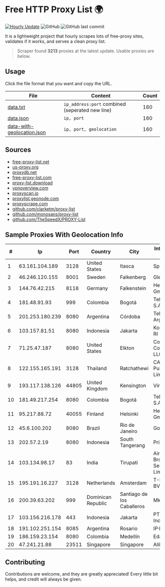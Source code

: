 
# Free HTTP Proxy List 🌍

[![Hourly Update](https://github.com/mertguvencli/http-proxy-list/actions/workflows/main.yml/badge.svg?branch=main)](https://github.com/mertguvencli/http-proxy-list/actions/workflows/main.yml)
![GitHub](https://img.shields.io/github/license/mertguvencli/http-proxy-list)
![GitHub last commit](https://img.shields.io/github/last-commit/mertguvencli/http-proxy-list)

It is a lightweight project that hourly scrapes lots of free-proxy sites, validates if it works, and serves a clean proxy list.


> Scraper found **3213** proxies at the latest update. Usable proxies are below.

## Usage

Click the file format that you want and copy the URL.


|File|Content|Count|
|----|-------|-----|
|[data.txt](https://raw.githubusercontent.com/mertguvencli/http-proxy-list/main/proxy-list/data.txt)|`ip_address:port` combined (seperated new line)|160|
|[data.json](https://raw.githubusercontent.com/mertguvencli/http-proxy-list/main/proxy-list/data.json)|`ip, port`|160|
|[data-with-geolocation.json](https://raw.githubusercontent.com/mertguvencli/http-proxy-list/main/proxy-list/data-with-geolocation.json)|`ip, port, geolocation`|160|

## Sources

* [free-proxy-list.net](https://free-proxy-list.net)
* [us-proxy.org](https://www.us-proxy.org)
* [proxydb.net](http://proxydb.net)
* [free-proxy-list.com](https://free-proxy-list.com/?page=&port=&type%5B%5D=http&type%5B%5D=https&up_time=0&search=Search)
* [proxy-list.download](https://www.proxy-list.download/HTTP)
* [vpnoverview.com](https://vpnoverview.com/privacy/anonymous-browsing/free-proxy-servers)
* [proxyscan.io](https://www.proxyscan.io)
* [proxylist.geonode.com](https://proxylist.geonode.com/api/proxy-list?limit=300&page=1&sort_by=lastChecked&sort_type=desc&protocols=http,https)
* [proxyscrape.com](https://api.proxyscrape.com/v2/?request=displayproxies&protocol=http&timeout=10000&country=all&ssl=all&anonymity=all)
* [github.com/clarketm/proxy-list](https://raw.githubusercontent.com/clarketm/proxy-list/master/proxy-list-raw.txt)
* [github.com/monosans/proxy-list](https://raw.githubusercontent.com/monosans/proxy-list/main/proxies/http.txt)
* [github.com/TheSpeedX/PROXY-List](https://raw.githubusercontent.com/TheSpeedX/PROXY-List/master/http.txt)


## Sample Proxies With Geolocation Info

|#|Ip|Port|Country|City|Internet Service Provider|
|-|--|----|-------|----|-------------------------|
|1|63.161.104.189|3128|United States|Itasca|Sprint|
|2|46.246.120.155|8001|Sweden|Falkenberg|GleSYS AB|
|3|144.76.42.215|8118|Germany|Falkenstein|Hetzner Online GmbH|
|4|181.48.91.93|999|Colombia|Bogotá|Telmex Colombia S.A.|
|5|201.253.180.239|8080|Argentina|Córdoba|Telecom Argentina S.A.|
|6|103.157.81.51|8080|Indonesia|Jakarta|Komisi Yudisial RI|
|7|71.25.47.187|8080|United States|Elkton|Comcast Cable Communications, LLC|
|8|122.155.165.191|3128|Thailand|Ratchathewi|CAT Telecom Public Company Limited|
|9|193.117.138.126|44805|United Kingdom|Kensington|Virtual1 Limited|
|10|181.49.217.254|8080|Colombia|Bogotá|Telmex Colombia S.A.|
|11|95.217.88.72|40055|Finland|Helsinki|Hetzner Online GmbH|
|12|45.6.100.202|8080|Brazil|Rio de Janeiro|Golden Link|
|13|202.57.2.19|8080|Indonesia|South Tangerang|Primanet - ISP|
|14|103.134.98.17|83|India|Tirupati|Airnetz Broadband Services Private Limited|
|15|195.191.16.227|3128|Netherlands|Amsterdam|T-Mobile Thuis BV|
|16|200.39.63.202|999|Dominican Republic|Santiago de los Caballeros|Mktel SRL|
|17|103.156.216.178|443|Indonesia|Jakarta|PT. Meiwa Mold Indonesia|
|18|191.102.251.154|8085|Argentina|Rosario|IP·RED|
|19|186.159.23.154|8080|Colombia|Medellín|Edatel S.a. E.S.P|
|20|47.241.21.88|23511|Singapore|Singapore|Alibaba.com LLC|



## Contributing

Contributions are welcome, and they are greatly appreciated! Every
little bit helps, and credit will always be given.

